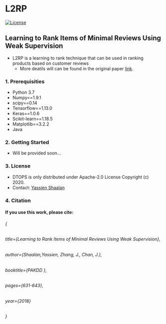 # L2RP
[![License](https://img.shields.io/badge/License-Apache%202.0-blue.svg)](https://opensource.org/licenses/Apache-2.0)

## Learning to Rank Items of Minimal Reviews Using Weak Supervision

-	L2RP is a learning to rank technique that can be used in ranking products based on customer reviews 
	-	More deatils will can be found in the original paper [link](https://link.springer.com/chapter/10.1007/978-3-319-93034-3_50). 
### 1. Prerequisities
- Python 3.7
- Numpy==1.9.1
- scipy==0.14
- Tensorflow==1.13.0
- Keras==1.0.6 
- Scikit-learn==1.18.5
- Matplotlib==3.2.2
- Java
	
### 2. Getting Started
  - Will be provided soon...
### 3. License
-	DTOPS is only distributed under Apache-2.0 License Copyright (c) 2020.
-	Contact: [Yassien Shaalan](mailto:yassien@gmail.com?subject=[GitHub]%20Requesting%20information%20Source/Data%20DTOpS%20Repo)
### 4. Citation
#### If you use this work, please cite:
  ###### {
  ###### title={Learning to Rank Items of Minimal Reviews Using Weak Supervision},
  ###### author={Shaalan,Yassien, Zhang, J., Chan, J.},
  ###### booktitle={PAKDD },
  ###### pages={631-643},
  ###### year={2018}
###### }

